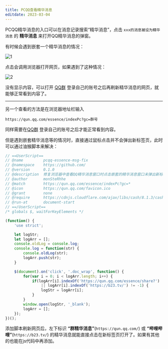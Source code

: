 ```yaml
---
title: PCQQ查看精华消息
editdate: 2023-03-04
---
```


PCQQ精华消息的入口可以在消息记录搜索“精华消息”，点击 `xxx的消息被设为精华消息` 的 **精华消息** 来打开QQ精华消息的弹窗。

有时候会遇到嵌套一个精华消息的情况：

![1](https://cdn.jsdelivr.net/gh/Melody-of-Oblivion/MoOpics@main/images/posts/read-pcqq-essence-msg/1.webp)

点击会调用浏览器打开网页，如果遇到了这种情况：

![2](https://cdn.jsdelivr.net/gh/Melody-of-Oblivion/MoOpics@main/images/posts/read-pcqq-essence-msg/2.webp)

没有显示内容，可以打开 [QQ群](https://qun.qq.com/member.html) 登录自己的账号之后再刷新精华消息的网页，就能够正常看到内容了。

----

另一个查看的方法是在浏览器地址栏输入

```
https://qun.qq.com/essence/indexPc?gc=群号
```

同样需要在[QQ群](https://qun.qq.com/member.html) 登录自己的账号之后才能正常看到内容。

但是遇到嵌套精华消息等的情况时，直接通过鼠标点击并不会弹出新标签页，此时可以通过油猴脚本来解决：

```javascript
// ==UserScript==
// @name         pcqq-essence-msg-fix
// @namespace    https://github.com/
// @version      0.1.0
// @description  修复浏览器中查看QQ精华消息窗口时点击嵌套的精华消息窗口未弹出新标签页的问题。
// @author       monSteRhhe
// @match        https://qun.qq.com/essence/indexPc?gc=*
// @icon         https://qun.qq.com/favicon.ico
// @grant        none
// @require      https://cdnjs.cloudflare.com/ajax/libs/cash/8.1.3/cash.min.js
// @run-at       document-start
// ==/UserScript==
/* globals $, waitForKeyElements */

(function() {
    'use strict';

    let logStr;
    let logArr = [];
    console.oldLog = console.log;
    console.log = function(str) {
        console.oldLog(str);
        logArr.push(str);
    }

    $(document).on('click', '.doc_wrap', function() {
        for(var i = 0; i < logArr.length; i++) {
            if(logArr[i].indexOf('https://qun.qq.com/essence/share?') != -1
                || logArr[i].indexOf('https://b23.tv/') != -1) {
                logStr = logArr[i];
            }
        }
        window.open(logStr, '_blank');
        logArr = [];
    });
})();
```

添加脚本刷新网页后，左下标识 **“群精华消息”**(`https://qun.qq.com/`) 或 **“哔哩哔哩”**(`https://b23.tv/`) 的精华消息就能直接点击在新标签页打开了。如果有其他的也能在js代码中再添加。

